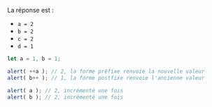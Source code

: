 
La réponse est :

- `a = 2`
- `b = 2`
- `c = 2`
- `d = 1`

```js run no-beautify
let a = 1, b = 1;

alert( ++a ); // 2, la forme préfixe renvoie la nouvelle valeur
alert( b++ ); // 1, la forme postfixe renvoie l'ancienne valeur

alert( a ); // 2, incrémenté une fois
alert( b ); // 2, incrémenté une fois
```

